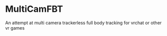 # MultiCamFBT
An attempt at multi camera trackerless full body tracking for vrchat or other vr games
